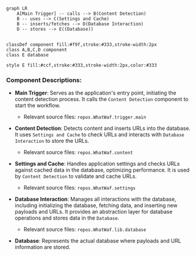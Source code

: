 ```mermaid
graph LR
    A[Main Trigger] -- calls --> B(Content Detection)
    B -- uses --> C(Settings and Cache)
    B -- inserts/fetches --> D(Database Interaction)
    D -- stores --> E((Database))


classDef component fill:#f9f,stroke:#333,stroke-width:2px
class A,B,C,D component
class E database

style E fill:#ccf,stroke:#333,stroke-width:2px,color:#333
```

### Component Descriptions:

*   **Main Trigger**: Serves as the application's entry point, initiating the content detection process. It calls the `Content Detection` component to start the workflow.
    *   Relevant source files: `repos.WhatWaf.trigger.main`

*   **Content Detection**: Detects content and inserts URLs into the database. It uses `Settings and Cache` to check URLs and interacts with `Database Interaction` to store the URLs.
    *   Relevant source files: `repos.WhatWaf.content`

*   **Settings and Cache**: Handles application settings and checks URLs against cached data in the database, optimizing performance. It is used by `Content Detection` to validate and cache URLs.
    *   Relevant source files: `repos.WhatWaf.settings`

*   **Database Interaction**: Manages all interactions with the database, including initializing the database, fetching data, and inserting new payloads and URLs. It provides an abstraction layer for database operations and stores data in the `Database`.
    *   Relevant source files: `repos.WhatWaf.lib.database`

*   **Database**: Represents the actual database where payloads and URL information are stored.
